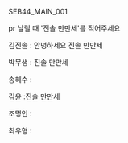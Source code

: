 SEB44_MAIN_001

pr 날릴 때 '진솔 만만세'를 적어주세요

김진솔 : 안녕하세요 진솔 만만세

박무생 : 진솔 만만세

송혜수 :

김윤 :진솔 만만세

조명인 :

최우형 :
